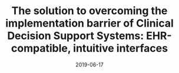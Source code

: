 ---
title: "The solution to overcoming the implementation barrier of Clinical Decision Support Systems: EHR-compatible, intuitive interfaces"
collection: talks
type: "Conference poster"
permalink: /talks/20190617
venue: "ICCR 2019"
date: 2019-06-17
location: "Montreal, Canada"
---